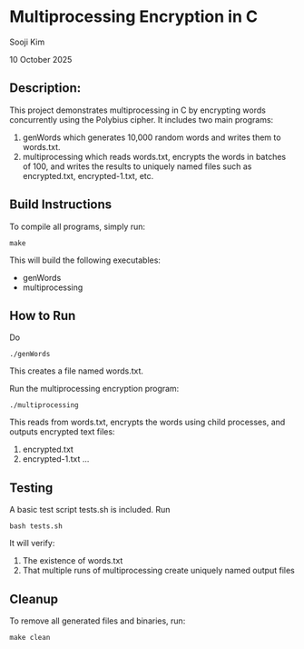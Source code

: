 # Multiprocessing Encryption in C

Sooji Kim

10 October 2025

## Description:
This project demonstrates multiprocessing in C by encrypting words concurrently using the Polybius cipher.
It includes two main programs:
1. genWords which generates 10,000 random words and writes them to words.txt.
2. multiprocessing which reads words.txt, encrypts the words in batches of 100, and writes the results to uniquely named files such as encrypted.txt, encrypted-1.txt, etc.

## Build Instructions
To compile all programs, simply run:
```
make
```
This will build the following executables:
- genWords
- multiprocessing

## How to Run
Do 
```
./genWords
```
This creates a file named words.txt.

Run the multiprocessing encryption program:
```
./multiprocessing
```
This reads from words.txt, encrypts the words using child processes, and outputs encrypted text files:
1. encrypted.txt
2. encrypted-1.txt
...
 
## Testing
A basic test script tests.sh is included. Run
```
bash tests.sh
```
It will verify:
1. The existence of words.txt
2. That multiple runs of multiprocessing create uniquely named output files
 
## Cleanup
To remove all generated files and binaries, run:
```
make clean
```